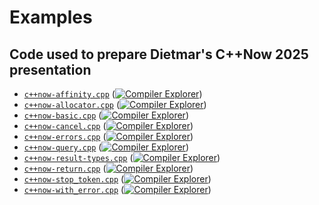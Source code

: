 # Examples

## Code used to prepare Dietmar's C++Now 2025 presentation

- [`c++now-affinity.cpp`](https://github.com/bemanproject/task/blob/main/examples/c%2B%2Bnow-affinity.cpp) ([![Compiler Explorer](favicon.ico)](https://godbolt.org/z/8qEG5x7sz))
- [`c++now-allocator.cpp`](https://github.com/bemanproject/task/blob/main/examples/c%2B%2Bnow-allocator.cpp) ([![Compiler Explorer](favicon.ico)](https://godbolt.org/z/j8fY4jP1T))
- [`c++now-basic.cpp`](https://github.com/bemanproject/task/blob/main/examples/c%2B%2Bnow-basic.cpp) ([![Compiler Explorer](favicon.ico)](https://godbolt.org/z/7Pn5TEhfK))
- [`c++now-cancel.cpp`](https://github.com/bemanproject/task/blob/main/examples/c%2B%2Bnow-cancel.cpp) ([![Compiler Explorer](favicon.ico)](https://godbolt.org/z/vx4PqYvE6))
- [`c++now-errors.cpp`](https://github.com/bemanproject/task/blob/main/examples/c%2B%2Bnow-errors.cpp) ([![Compiler Explorer](favicon.ico)](https://godbolt.org/z/95Mhr5MGn))
- [`c++now-query.cpp`](https://github.com/bemanproject/task/blob/main/examples/c%2B%2Bnow-query.cpp) ([![Compiler Explorer](favicon.ico)](https://godbolt.org/z/dPboEeqfv))
- [`c++now-result-types.cpp`](https://github.com/bemanproject/task/blob/main/examples/c%2B%2Bnow-result-types.cpp) ([![Compiler Explorer](favicon.ico)](https://godbolt.org/z/aWfc8T8he))
- [`c++now-return.cpp`](https://github.com/bemanproject/task/blob/main/examples/c%2B%2Bnow-return.cpp) ([![Compiler Explorer](favicon.ico)](https://godbolt.org/z/f5YE5W4Ta))
- [`c++now-stop_token.cpp`](https://github.com/bemanproject/task/blob/main/examples/c%2B%2Bnow-stop_token.cpp) ([![Compiler Explorer](favicon.ico)](https://godbolt.org/z/TxYe3jEs7))
- [`c++now-with_error.cpp`](https://github.com/bemanproject/task/blob/main/examples/c%2B%2Bnow-with_error.cpp) ([![Compiler Explorer](favicon.ico)](https://godbolt.org/z/6oqox6zf8))
